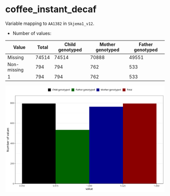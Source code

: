 # coffee_instant_decaf
Variable mapping to `AA1382` in `Skjema1_v12`.
- Number of values:

| Value | Total | Child genotyped | Mother genotyped | Father genotyped |
| ----- | ----- | --------------- | ---------------- | ---------------- |
| Missing | 74514 | 74514 | 70888 | 49551 |
| Non-missing | 794 | 794 | 762 | 533 |
| 1 | 794 | 794 | 762 | 533 |



![](coffee_instant_decaf_n.png)



